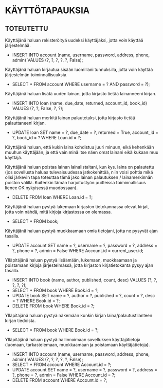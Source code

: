 # KÄYTTÖTAPAUKSIA

## TOTEUTETTU

Käyttäjänä haluan rekisteröityä uudeksi käyttäjäksi, jotta voin käyttää järjestelmää.
  * INSERT INTO account (name, username, password, address, phone, admin) VALUES (?, ?, ?, ?, ?, False);

Käyttäjänä haluan kirjautua sisään luomillani tunnuksilla, jotta voin käyttää järjestelmän toiminnallisuuksia.
  * SELECT * FROM account WHERE username = ? AND password = ?);

Käyttäjänä haluan lisätä uuden lainan, jotta kirjasto tietää lainanneeni kirjan.
  * INSERT INTO loan (name, due_date, returned, account_id, book_id) VALUES (?, ?, False, ?, ?);

Käyttäjänä haluan merkitä lainan palautetuksi, jotta kirjasto tietää palauttaneeni kirjan.
  * UPDATE loan SET name = ?, due_date = ?, returned = True, account_id = ?, book_id = ? WHERE Loan.id = ?;

Käyttäjänä haluan, että kukin laina kohdistuu juuri minuun, eikä kehenkään muuhun käyttäjään, ja että vain minä itse näen omat lainani eikä kukaan muu käyttäjä.

Käyttäjänä haluan poistaa lainan lainalistaltani, kun kys. laina on palautettu (jos sovellusta haluaa tulevaisuudessa jatkokehittää, niin voisi pohtia mikä olisi järkevin tapa toteuttaa tämä jako lainan palautuksen / lainamerkinnän poiston välillä. Kuitenkin tämän harjoitustyön puitteissa toiminnallisuus lienee OK nykyisessä muodossaan).
  * DELETE FROM loan WHERE Loan.id = ?;

Käyttäjänä haluan pystyä lukemaan kirjaston tietokannassa olevat kirjat, jotta voin nähdä, mitä kirjoja kirjastossa on olemassa.
  * SELECT * FROM book;

Käyttäjänä haluan pystyä muokkaamaan omia tietojani, jotta ne pysyvät ajan tasalla.
  * UPDATE account SET name = ?, username = ?, password = ?, address = ?, phone = ?, admin = False WHERE Account.id = current_user.id;

Ylläpitäjänä haluan pystyä lisäämään, lukemaan, muokkaamaan ja poistamaan kirjoja järjestelmässä, jotta kirjaston kirjatietokanta pysyy ajan tasalla.
  * INSERT INTO book (name, author, published, count, desc) VALUES (?, ?, ?, ?, ?);
  * SELECT * FROM book WHERE Book.id = ?;
  * UPDATE book SET name = ?, author = ?, published = ?, count = ?, desc = ? WHERE Book.id = ?;
  * DELETE FROM book WHERE Book.id = ?;

Ylläpitäjänä haluan pystyä näkemään kunkin kirjan laina/palautustilanteen kirjan tiedoista.
  * SELECT * FROM book WHERE Book.id = ?;

Ylläpitäjänä haluan pystyä hallinnoimaan sovelluksen käyttäjätietoja (luomaan, tarkastelemaan, muokkaamaan ja poistamaan käyttäjätietoja). 
  * INSERT INTO account (name, username, password, address, phone, admin) VALUES (?, ?, ?, ?, ?, False);
  * SELECT * FROM account WHERE Account.id = ?;
  * UPDATE account SET name = ?, username = ?, password = ?, address = ?, phone = ?, admin = False WHERE Account.id = ?;
  * DELETE FROM account WHERE Account.id = ?;
